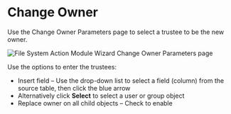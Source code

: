 # Change Owner

Use the Change Owner Parameters page to select a trustee to be the new owner.

![File System Action Module Wizard Change Owner Parameters page](/img/product_docs/accessanalyzer/11.6/admin/action/filesystem/parameters/changeowner.webp)

Use the options to enter the trustees:

- Insert field – Use the drop-down list to select a field (column) from the source table, then click
  the blue arrow
- Alternatively click **Select** to select a user or group object
- Replace owner on all child objects – Check to enable
